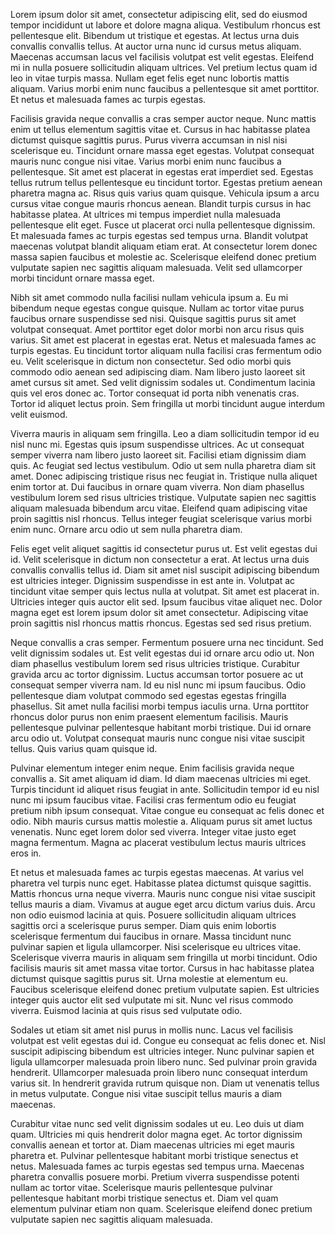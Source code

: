 Lorem ipsum dolor sit amet, consectetur adipiscing elit, sed do eiusmod tempor incididunt ut labore et dolore magna aliqua. 
Vestibulum rhoncus est pellentesque elit. Bibendum ut tristique et egestas. At lectus urna duis convallis convallis tellus. 
At auctor urna nunc id cursus metus aliquam. Maecenas accumsan lacus vel facilisis volutpat est velit egestas. Eleifend mi in nulla posuere sollicitudin 
aliquam ultrices. Vel pretium lectus quam id leo in vitae turpis massa. Nullam eget felis eget nunc lobortis mattis aliquam. Varius morbi enim nunc faucibus 
a pellentesque sit amet porttitor. Et netus et malesuada fames ac turpis egestas.

Facilisis gravida neque convallis a cras semper auctor neque. Nunc mattis enim ut tellus elementum sagittis vitae et. Cursus in hac habitasse platea dictumst
quisque sagittis purus. Purus viverra accumsan in nisl nisi scelerisque eu. Tincidunt ornare massa eget egestas. Volutpat consequat mauris nunc congue nisi vitae. 
Varius morbi enim nunc faucibus a pellentesque. Sit amet est placerat in egestas erat imperdiet sed. Egestas tellus rutrum tellus pellentesque eu tincidunt tortor. 
Egestas pretium aenean pharetra magna ac. Risus quis varius quam quisque. Vehicula ipsum a arcu cursus vitae congue mauris rhoncus aenean. 
Blandit turpis cursus in hac habitasse platea. At ultrices mi tempus imperdiet nulla malesuada pellentesque elit eget. 
Fusce ut placerat orci nulla pellentesque dignissim. Et malesuada fames ac turpis egestas sed tempus urna. 
Blandit volutpat maecenas volutpat blandit aliquam etiam erat. At consectetur lorem donec massa sapien faucibus et molestie ac. 
Scelerisque eleifend donec pretium vulputate sapien nec sagittis aliquam malesuada. Velit sed ullamcorper morbi tincidunt ornare massa eget.

Nibh sit amet commodo nulla facilisi nullam vehicula ipsum a. Eu mi bibendum neque egestas congue quisque. Nullam ac tortor vitae purus faucibus ornare 
suspendisse sed nisi. Quisque sagittis purus sit amet volutpat consequat. Amet porttitor eget dolor morbi non arcu risus quis varius. Sit amet est placerat 
in egestas erat. Netus et malesuada fames ac turpis egestas. Eu tincidunt tortor aliquam nulla facilisi cras fermentum odio eu. Velit scelerisque in dictum 
non consectetur. Sed odio morbi quis commodo odio aenean sed adipiscing diam. Nam libero justo laoreet sit amet cursus sit amet. Sed velit dignissim sodales ut. 
Condimentum lacinia quis vel eros donec ac. Tortor consequat id porta nibh venenatis cras. Tortor id aliquet lectus proin. Sem fringilla ut morbi tincidunt augue 
interdum velit euismod.

Viverra mauris in aliquam sem fringilla. Leo a diam sollicitudin tempor id eu nisl nunc mi. Egestas quis ipsum suspendisse ultrices. Ac ut consequat semper 
viverra nam libero justo laoreet sit. Facilisi etiam dignissim diam quis. Ac feugiat sed lectus vestibulum. Odio ut sem nulla pharetra diam sit amet. Donec 
adipiscing tristique risus nec feugiat in. Tristique nulla aliquet enim tortor at. Dui faucibus in ornare quam viverra. Non diam phasellus vestibulum lorem sed 
risus ultricies tristique. Vulputate sapien nec sagittis aliquam malesuada bibendum arcu vitae. Eleifend quam adipiscing vitae proin sagittis nisl rhoncus. 
Tellus integer feugiat scelerisque varius morbi enim nunc. Ornare arcu odio ut sem nulla pharetra diam.

Felis eget velit aliquet sagittis id consectetur purus ut. Est velit egestas dui id. Velit scelerisque in dictum non consectetur a erat. At lectus urna duis 
convallis convallis tellus id. Diam sit amet nisl suscipit adipiscing bibendum est ultricies integer. Dignissim suspendisse in est ante in. Volutpat ac 
tincidunt vitae semper quis lectus nulla at volutpat. Sit amet est placerat in. Ultricies integer quis auctor elit sed. Ipsum faucibus vitae aliquet nec. 
Dolor magna eget est lorem ipsum dolor sit amet consectetur. Adipiscing vitae proin sagittis nisl rhoncus mattis rhoncus. Egestas sed sed risus pretium.

Neque convallis a cras semper. Fermentum posuere urna nec tincidunt. Sed velit dignissim sodales ut. Est velit egestas dui id ornare arcu odio ut. Non diam 
phasellus vestibulum lorem sed risus ultricies tristique. Curabitur gravida arcu ac tortor dignissim. Luctus accumsan tortor posuere ac ut consequat semper 
viverra nam. Id eu nisl nunc mi ipsum faucibus. Odio pellentesque diam volutpat commodo sed egestas egestas fringilla phasellus. Sit amet nulla facilisi morbi 
tempus iaculis urna. Urna porttitor rhoncus dolor purus non enim praesent elementum facilisis. Mauris pellentesque pulvinar pellentesque habitant morbi tristique. 
Dui id ornare arcu odio ut. Volutpat consequat mauris nunc congue nisi vitae suscipit tellus. Quis varius quam quisque id.

Pulvinar elementum integer enim neque. Enim facilisis gravida neque convallis a. Sit amet aliquam id diam. Id diam maecenas ultricies mi eget. Turpis tincidunt 
id aliquet risus feugiat in ante. Sollicitudin tempor id eu nisl nunc mi ipsum faucibus vitae. Facilisi cras fermentum odio eu feugiat pretium nibh ipsum consequat. Vitae congue eu consequat ac felis donec et odio. Nibh mauris cursus mattis molestie a. Aliquam purus sit amet luctus venenatis. Nunc eget lorem dolor sed viverra. Integer vitae justo eget magna fermentum. Magna ac placerat vestibulum lectus mauris ultrices eros in.

Et netus et malesuada fames ac turpis egestas maecenas. At varius vel pharetra vel turpis nunc eget. Habitasse platea dictumst quisque sagittis. 
Mattis rhoncus urna neque viverra. Mauris nunc congue nisi vitae suscipit tellus mauris a diam. Vivamus at augue eget arcu dictum varius duis. Arcu non odio 
euismod lacinia at quis. Posuere sollicitudin aliquam ultrices sagittis orci a scelerisque purus semper. Diam quis enim lobortis scelerisque fermentum dui 
faucibus in ornare. Massa tincidunt nunc pulvinar sapien et ligula ullamcorper. Nisi scelerisque eu ultrices vitae. Scelerisque viverra mauris in aliquam sem 
fringilla ut morbi tincidunt. Odio facilisis mauris sit amet massa vitae tortor. Cursus in hac habitasse platea dictumst quisque sagittis purus sit. 
Urna molestie at elementum eu. Faucibus scelerisque eleifend donec pretium vulputate sapien. Est ultricies integer quis auctor elit sed vulputate mi sit. 
Nunc vel risus commodo viverra. Euismod lacinia at quis risus sed vulputate odio.

Sodales ut etiam sit amet nisl purus in mollis nunc. Lacus vel facilisis volutpat est velit egestas dui id. Congue eu consequat ac felis donec et. 
Nisl suscipit adipiscing bibendum est ultricies integer. Nunc pulvinar sapien et ligula ullamcorper malesuada proin libero nunc. Sed pulvinar proin gravida 
hendrerit. Ullamcorper malesuada proin libero nunc consequat interdum varius sit. In hendrerit gravida rutrum quisque non. Diam ut venenatis tellus in metus 
vulputate. Congue nisi vitae suscipit tellus mauris a diam maecenas.

Curabitur vitae nunc sed velit dignissim sodales ut eu. Leo duis ut diam quam. Ultricies mi quis hendrerit dolor magna eget. Ac tortor dignissim convallis 
aenean et tortor at. Diam maecenas ultricies mi eget mauris pharetra et. Pulvinar pellentesque habitant morbi tristique senectus et netus. Malesuada fames 
ac turpis egestas sed tempus urna. Maecenas pharetra convallis posuere morbi. Pretium viverra suspendisse potenti nullam ac tortor vitae. Scelerisque mauris 
pellentesque pulvinar pellentesque habitant morbi tristique senectus et. Diam vel quam elementum pulvinar etiam non quam. Scelerisque eleifend donec pretium 
vulputate sapien nec sagittis aliquam malesuada.
